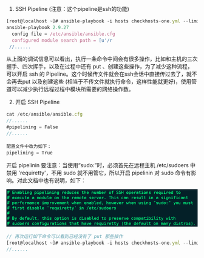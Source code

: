 1. SSH Pipeline (注意：这个pipeline是ssh的功能)

```javascript
[root@localhost ~]# ansible-playbook -i hosts checkhosts-one.yml --limit master -vvv
ansible-playbook 2.9.27
  config file = /etc/ansible/ansible.cfg
  configured module search path = [u'/r
 //...... 
```

从上面的调试信息可以看出，执行一条命令中间会有很多操作，比如和主机的三次握手、四次挥手，以及在过程中还有 put 、创建这些操作，为了减少这种流程，可以开启 ssh 的 Pipeline。这个时候传文件就会在ssh会话中直接传过去了，就不会再去put 以及创建这些 (相当于不传文件就执行命令，这样性能就更好)，使用管道可以减少执行远程过程中模块所需要的网络操作数。





2. 开启 SSH Pipeline 

```javascript
cat /etc/ansible/ansible.cfg
//......
#pipelining = False
//......

配置文件中改为如下：
pipelining = True
```

开启 pipelinin 要注意：当使用“sudo:”时，必须首先在远程主机 /etc/sudoers 中禁用 'requiretty'，不用 sudo 就不用管它，所以开启 pipelinin 对 sudo 命令有影响。对此文档中也有说明，如下：

![](images/DA1F497EDB144978B342483A84A235D1clipboard.png)



```javascript
// 再次运行如下命令可以看到已经没有了 put 那些操作
[root@localhost ~]# ansible-playbook -i hosts checkhosts-one.yml --limit master -vvv
//......
```



